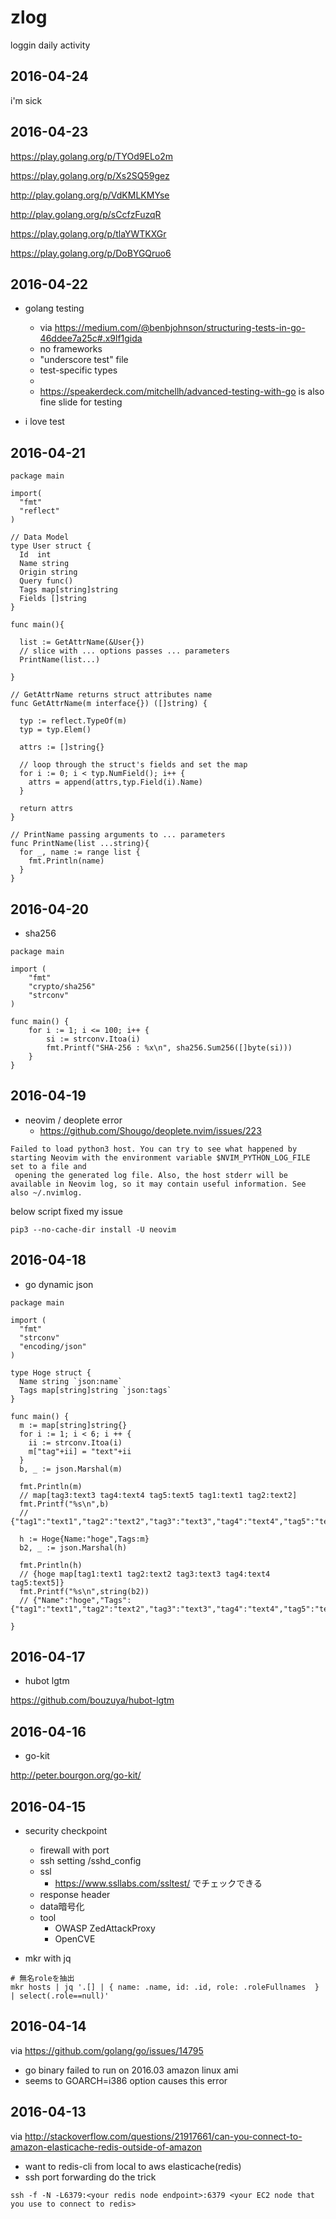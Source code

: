 # zlog
loggin daily activity

## 2016-04-24

i'm sick

## 2016-04-23

https://play.golang.org/p/TYOd9ELo2m

https://play.golang.org/p/Xs2SQ59gez

http://play.golang.org/p/VdKMLKMYse

http://play.golang.org/p/sCcfzFuzqR

https://play.golang.org/p/tlaYWTKXGr

https://play.golang.org/p/DoBYGQruo6


## 2016-04-22

* golang testing
  * via https://medium.com/@benbjohnson/structuring-tests-in-go-46ddee7a25c#.x9lf1gida
  * no frameworks
  * "underscore test" file
  * test-specific types
  *
  * https://speakerdeck.com/mitchellh/advanced-testing-with-go is also fine slide for testing

* i love test 

## 2016-04-21

```
package main
 
import(
  "fmt"
  "reflect"
)

// Data Model
type User struct {
  Id  int
  Name string
  Origin string
  Query func()
  Tags map[string]string
  Fields []string
}
 
func main(){

  list := GetAttrName(&User{})
  // slice with ... options passes ... parameters
  PrintName(list...)

}

// GetAttrName returns struct attributes name
func GetAttrName(m interface{}) ([]string) {

  typ := reflect.TypeOf(m)
  typ = typ.Elem()

  attrs := []string{}

  // loop through the struct's fields and set the map
  for i := 0; i < typ.NumField(); i++ {
    attrs = append(attrs,typ.Field(i).Name)
  }

  return attrs
}

// PrintName passing arguments to ... parameters
func PrintName(list ...string){
  for _, name := range list {
    fmt.Println(name)
  }
}
```

## 2016-04-20

* sha256

```
package main

import (
	"fmt"
	"crypto/sha256"
	"strconv"
)

func main() {
	for i := 1; i <= 100; i++ {
		si := strconv.Itoa(i)
		fmt.Printf("SHA-256 : %x\n", sha256.Sum256([]byte(si)))
	}
}

```

## 2016-04-19

* neovim / deoplete error
  * https://github.com/Shougo/deoplete.nvim/issues/223

```
Failed to load python3 host. You can try to see what happened by starting Neovim with the environment variable $NVIM_PYTHON_LOG_FILE set to a file and
 opening the generated log file. Also, the host stderr will be available in Neovim log, so it may contain useful information. See also ~/.nvimlog.
```

below script fixed my issue

```
pip3 --no-cache-dir install -U neovim
```



## 2016-04-18

* go dynamic json

```
package main

import (
  "fmt"
  "strconv"
  "encoding/json"
)

type Hoge struct {
  Name string `json:name`
  Tags map[string]string `json:tags`
}

func main() {
  m := map[string]string{}
  for i := 1; i < 6; i ++ {
    ii := strconv.Itoa(i)
    m["tag"+ii] = "text"+ii
  }
  b, _ := json.Marshal(m)

  fmt.Println(m)
  // map[tag3:text3 tag4:text4 tag5:text5 tag1:text1 tag2:text2]
  fmt.Printf("%s\n",b)
  // {"tag1":"text1","tag2":"text2","tag3":"text3","tag4":"text4","tag5":"text5"}

  h := Hoge{Name:"hoge",Tags:m}
  b2, _ := json.Marshal(h)

  fmt.Println(h)
  // {hoge map[tag1:text1 tag2:text2 tag3:text3 tag4:text4 tag5:text5]}
  fmt.Printf("%s\n",string(b2))
  // {"Name":"hoge","Tags":{"tag1":"text1","tag2":"text2","tag3":"text3","tag4":"text4","tag5":"text5"}}

}
```

## 2016-04-17

* hubot lgtm

https://github.com/bouzuya/hubot-lgtm

## 2016-04-16

* go-kit

http://peter.bourgon.org/go-kit/

## 2016-04-15

* security checkpoint
  * firewall with port
  * ssh setting /sshd_config
  * ssl
    * https://www.ssllabs.com/ssltest/ でチェックできる
  * response header
  * data暗号化
  * tool
    * OWASP ZedAttackProxy
    * OpenCVE

* mkr with jq

```
# 無名roleを抽出
mkr hosts | jq '.[] | { name: .name, id: .id, role: .roleFullnames  } | select(.role==null)'
```

## 2016-04-14

via https://github.com/golang/go/issues/14795

* go binary failed to run on 2016.03 amazon linux ami
* seems to GOARCH=i386 option causes this error

## 2016-04-13

via http://stackoverflow.com/questions/21917661/can-you-connect-to-amazon-elasticache-redis-outside-of-amazon

* want to redis-cli from local to aws elasticache(redis)
* ssh port forwarding do the trick

```
ssh -f -N -L6379:<your redis node endpoint>:6379 <your EC2 node that you use to connect to redis>
```
